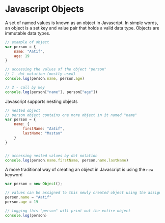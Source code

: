 # Javascript Objects

A set of named values is known as an object in Javascript. In simple words, an object is a set key and value pair that holds a valid data type. Objects are immutable data types.

```javascript
// example of object
var person = {
    name: "Aatif",
    age: 19
}

// accessing the values of the object "person"
// 1- dot notation (mostly used)
console.log(person.name, person.age)

// 2 - call by key
console.log(person["name"], person["age"])
```

Javascript supports nesting objects

```javascript
// nested object
// person object contains one more object in it named "name" 
var person = {
    name: {
        firstName: "Aatif",
        lastName: "Mastan"
    }
}


// accessing nested values by dot notation
console.log(person.name.firstName, person.name.lastName)
```

A more traditional way of creating an object in Javascript is using the `new` keyword

```javascript
var person = new Object();

// values can be assigned to this newly created object using the assignment operator
person.name = "Aatif"
person.age = 19

// logging this "person" will print out the entire object
console.log(person) 
```
